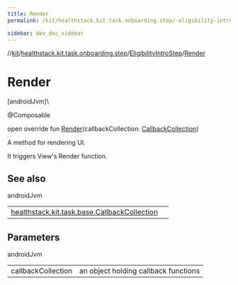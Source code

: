 ```yaml
---
title: Render
permalink: /kit/healthstack.kit.task.onboarding.step/-eligibility-intro-step/-render.html

sidebar: dev_doc_sidebar
---
```

//[kit](../../../index.html)/[healthstack.kit.task.onboarding.step](../index.html)/[EligibilityIntroStep](index.html)/[Render](-render.html)



# Render



[androidJvm]\




@Composable



open override fun [Render](-render.html)(callbackCollection: [CallbackCollection](../../healthstack.kit.task.base/-callback-collection/index.html))



A method for rendering UI.



It triggers View's Render function.



## See also


androidJvm

| | |
|---|---|
| [healthstack.kit.task.base.CallbackCollection](../../healthstack.kit.task.base/-callback-collection/index.html) |  |



## Parameters


androidJvm

| | |
|---|---|
| callbackCollection | an object holding callback functions |




